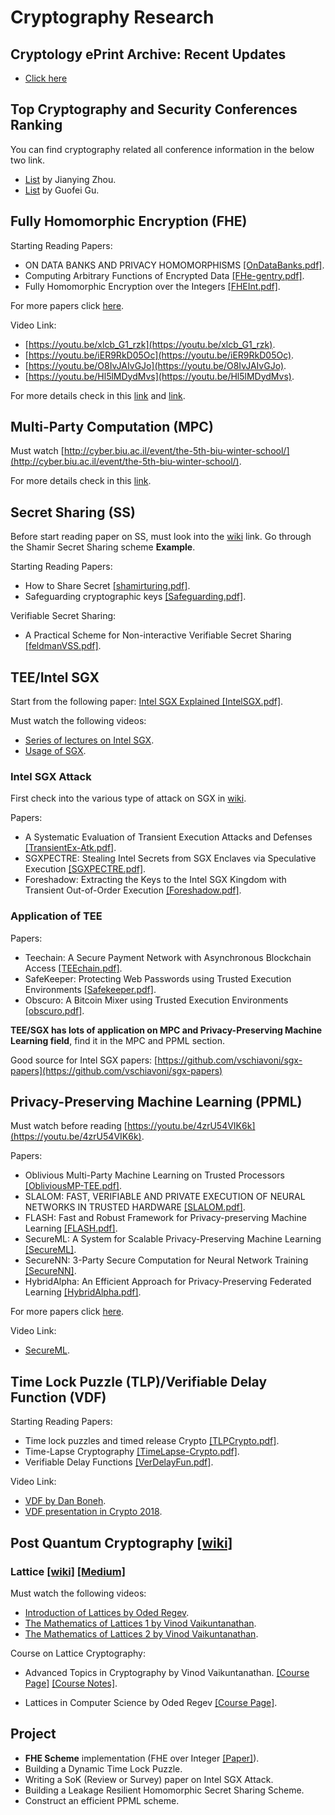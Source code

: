 # Cryptography Research 

## Cryptology ePrint Archive: Recent Updates
* [Click here](https://eprint.iacr.org/eprint-bin/search.pl?last=7&title=1)


## Top Cryptography and Security Conferences Ranking
You can find cryptography related all conference information in the below two link. 
* [List](http://jianying.space/conference-ranking.html) by Jianying Zhou. 
* [List](http://faculty.cs.tamu.edu/guofei/sec_conf_stat.htm) by Guofei Gu. 


## Fully Homomorphic Encryption (FHE) 

Starting Reading Papers: 

* ON DATA BANKS AND PRIVACY HOMOMORPHISMS [[OnDataBanks.pdf]](https://github.com/arupmondal-cs/Crypto-Reading/blob/master/FHE/OnDataBanks.pdf). 
* Computing Arbitrary Functions of Encrypted Data [[FHe-gentry.pdf]](https://github.com/arupmondal-cs/Crypto-Reading/blob/master/FHE/FHE-gentry.pdf). 
* Fully Homomorphic Encryption over the Integers [[FHEInt.pdf]](https://github.com/arupmondal-cs/Crypto-Reading/blob/master/FHE/FHEInt.pdf). 

For more papers click [here](https://github.com/arupmondal-cs/Crypto-Research/tree/master/FHE). 

Video Link:

* [https://youtu.be/xlcb_G1_rzk](https://youtu.be/xlcb_G1_rzk).
* [https://youtu.be/iER9RkD05Oc](https://youtu.be/iER9RkD05Oc).
* [https://youtu.be/O8IvJAIvGJo](https://youtu.be/O8IvJAIvGJo).
* [https://youtu.be/Hl5lMDydMvs](https://youtu.be/Hl5lMDydMvs).

For more details check in this [link](https://github.com/arupmondal-cs/Research-FHE) and [link](https://homomorphicencryption.org). 




## Multi-Party Computation (MPC) 

Must watch [http://cyber.biu.ac.il/event/the-5th-biu-winter-school/](http://cyber.biu.ac.il/event/the-5th-biu-winter-school/). 

For more details check in this [link](https://github.com/arupmondal-cs/awesome-mpc). 





## Secret Sharing (SS) 

Before start reading paper on SS, must look into the [wiki](https://en.wikipedia.org/wiki/Shamir%27s_Secret_Sharing) link. Go through the Shamir Secret Sharing scheme **Example**.

Starting Reading Papers:

* How to Share Secret [[shamirturing.pdf]](https://github.com/arupmondal-cs/Crypto-Reading/blob/master/Secret%20Sharing/shamirturing.pdf). 
* Safeguarding cryptographic keys [[Safeguarding.pdf]](https://github.com/arupmondal-cs/Crypto-Reading/blob/master/Secret%20Sharing/Safeguarding.pdf).


Verifiable Secret Sharing:

* A Practical Scheme for Non-interactive Verifiable Secret Sharing [[feldmanVSS.pdf]](https://github.com/arupmondal-cs/Crypto-Reading/blob/master/Secret%20Sharing/feldmanVSS.pdf).




## TEE/Intel SGX

Start from the following paper: [Intel SGX Explained [IntelSGX.pdf]](https://github.com/arupmondal-cs/Crypto-Reading/blob/master/TEE/Intel%20SGX/IntelSGX.pdf).

Must watch the following videos:

* [Series of lectures on Intel SGX](https://www.youtube.com/playlist?list=PLg-UKERBljNweaATkbbDCcEsRTADAzOl8).
* [Usage of SGX](https://youtu.be/R8g0Gzdj08E).

### Intel SGX Attack

First check into the various type of attack on SGX in [wiki](https://en.wikipedia.org/wiki/Software_Guard_Extensions).

Papers:

* A Systematic Evaluation of Transient Execution Attacks and Defenses [[TransientEx-Atk.pdf]](https://github.com/arupmondal-cs/Crypto-Reading/blob/master/TEE/Intel%20SGX/TransientEx-Atk.pdf).
* SGXPECTRE: Stealing Intel Secrets from SGX Enclaves via Speculative Execution [[SGXPECTRE.pdf]](https://github.com/arupmondal-cs/Crypto-Reading/blob/master/TEE/Intel%20SGX/SGXPECTRE.pdf).
* Foreshadow: Extracting the Keys to the Intel SGX Kingdom with Transient Out-of-Order Execution [[Foreshadow.pdf]](https://github.com/arupmondal-cs/Crypto-Reading/blob/master/TEE/Intel%20SGX/Foreshadow.pdf).


### Application of TEE

Papers:

* Teechain: A Secure Payment Network with Asynchronous Blockchain Access [[TEEchain.pdf]](https://github.com/arupmondal-cs/Crypto-Reading/blob/master/TEE/TEEchain.pdf).
* SafeKeeper: Protecting Web Passwords using Trusted Execution Environments [[Safekeeper.pdf]](https://github.com/arupmondal-cs/Crypto-Reading/blob/master/TEE/Safekeeper.pdf).
* Obscuro: A Bitcoin Mixer using Trusted Execution Environments [[obscuro.pdf]](https://github.com/arupmondal-cs/Crypto-Reading/blob/master/TEE/obscuro.pdf).

**TEE/SGX has lots of application on MPC and Privacy-Preserving Machine Learning field**, find it in the MPC and PPML section.

Good source for Intel SGX papers: [https://github.com/vschiavoni/sgx-papers](https://github.com/vschiavoni/sgx-papers)






## Privacy-Preserving Machine Learning (PPML) 

Must watch before reading [https://youtu.be/4zrU54VIK6k](https://youtu.be/4zrU54VIK6k). 

Papers:

* Oblivious Multi-Party Machine Learning on Trusted Processors [[ObliviousMP-TEE.pdf]](https://github.com/arupmondal-cs/Crypto-Reading/blob/master/PPML/ObliviousMP-TEE.pdf).
* SLALOM: FAST, VERIFIABLE AND PRIVATE EXECUTION OF NEURAL NETWORKS IN TRUSTED HARDWARE [[SLALOM.pdf]](https://github.com/arupmondal-cs/Crypto-Reading/blob/master/PPML/SLALOM.pdf).
* FLASH: Fast and Robust Framework for Privacy-preserving Machine Learning [[FLASH.pdf]](https://github.com/arupmondal-cs/Crypto-Reading/blob/master/PPML/FLASH.pdf).
* SecureML: A System for Scalable Privacy-Preserving Machine Learning [[SecureML]](https://github.com/arupmondal-cs/Crypto-Reading/blob/master/PPML/SecureML.pdf).
* SecureNN: 3-Party Secure Computation for Neural Network Training [[SecureNN]](https://github.com/arupmondal-cs/Crypto-Reading/blob/master/PPML/secureNN.pdf).
* HybridAlpha: An Efficient Approach for Privacy-Preserving Federated Learning [[HybridAlpha.pdf]](https://github.com/arupmondal-cs/Crypto-Reading/blob/master/PPML/HybridAlpha.pdf).

For more papers click [here](https://github.com/arupmondal-cs/Crypto-Research/tree/master/PPML). 

Video Link:

* [SecureML](https://youtu.be/CQxwdqzlgWI).


## Time Lock Puzzle (TLP)/Verifiable Delay Function (VDF)


Starting Reading Papers:

* Time lock puzzles and timed release Crypto [[TLPCrypto.pdf]](https://github.com/arupmondal-cs/Crypto-Reading/blob/master/TLP-VDF/TLPCrypto.pdf).
* Time-Lapse Cryptography [[TimeLapse-Crypto.pdf]](https://github.com/arupmondal-cs/Crypto-Reading/blob/master/TLP-VDF/TimeLapse-Crypto.pdf).
* Verifiable Delay Functions [[VerDelayFun.pdf]](https://github.com/arupmondal-cs/Crypto-Reading/blob/master/TLP-VDF/VerDelayFun.pdf).

Video Link:

* [VDF by Dan Boneh](https://youtu.be/dN-1q8c50q0).
* [VDF presentation in Crypto 2018](https://youtu.be/_-feyaZZjEw).


## Post Quantum Cryptography [[wiki]](https://en.m.wikipedia.org/wiki/Post-quantum_cryptography)

### Lattice [[wiki]](https://en.m.wikipedia.org/wiki/Lattice-based_cryptography) [[Medium]](https://medium.com/cryptoblog/what-is-lattice-based-cryptography-why-should-you-care-dbf9957ab717)


Must watch the following videos:

* [Introduction of Lattices by Oded Regev](https://youtu.be/4ulHOV8iLls). 
* [The Mathematics of Lattices 1 by Vinod Vaikuntanathan](https://youtu.be/LlPXfy6bKIY). 
* [The Mathematics of Lattices 2 by Vinod Vaikuntanathan](https://youtu.be/SZkTJMorxnM). 


Course on Lattice Cryptography:

* Advanced Topics in Cryptography by Vinod Vaikuntanathan. 
  [[Course Page]](https://people.csail.mit.edu/vinodv/6876-Fall2015/index.html) 
  [[Course Notes]](https://github.com/arupmondal-cs/Crypto-Reading/tree/master/Lattice/Notes). 

* Lattices in Computer Science by Oded Regev
  [[Course Page]](https://cims.nyu.edu/~regev/teaching/lattices_fall_2009/). 





## Project

* **FHE Scheme** implementation (FHE over Integer [[Paper]](https://github.com/arupmondal-cs/Crypto-Reading/blob/master/FHE/FHEInt.pdf)). 
* Building a Dynamic Time Lock Puzzle.
* Writing a SoK (Review or Survey) paper on Intel SGX Attack.
* Building a Leakage Resilient Homomorphic Secret Sharing Scheme.
* Construct an efficient PPML scheme.

